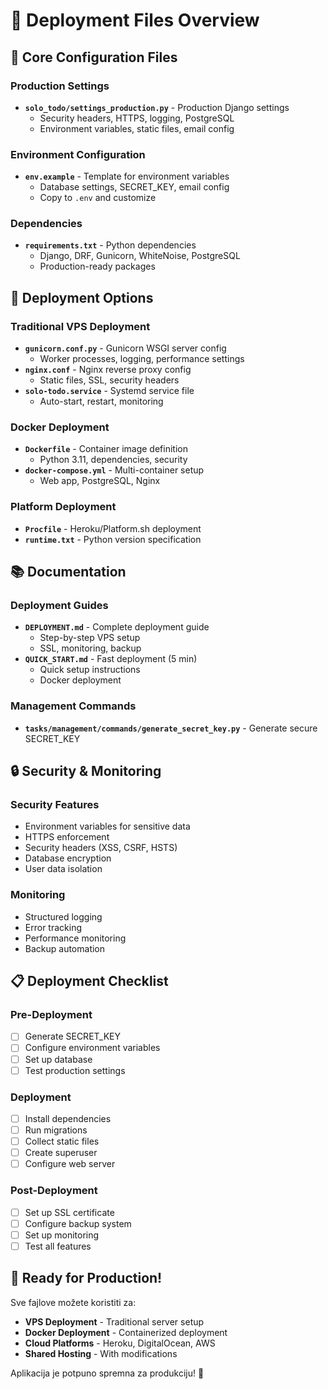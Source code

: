 # 📁 Deployment Files Overview

## 🔧 Core Configuration Files

### Production Settings
- **`solo_todo/settings_production.py`** - Production Django settings
  - Security headers, HTTPS, logging, PostgreSQL
  - Environment variables, static files, email config

### Environment Configuration
- **`env.example`** - Template for environment variables
  - Database settings, SECRET_KEY, email config
  - Copy to `.env` and customize

### Dependencies
- **`requirements.txt`** - Python dependencies
  - Django, DRF, Gunicorn, WhiteNoise, PostgreSQL
  - Production-ready packages

## 🚀 Deployment Options

### Traditional VPS Deployment
- **`gunicorn.conf.py`** - Gunicorn WSGI server config
  - Worker processes, logging, performance settings
- **`nginx.conf`** - Nginx reverse proxy config
  - Static files, SSL, security headers
- **`solo-todo.service`** - Systemd service file
  - Auto-start, restart, monitoring

### Docker Deployment
- **`Dockerfile`** - Container image definition
  - Python 3.11, dependencies, security
- **`docker-compose.yml`** - Multi-container setup
  - Web app, PostgreSQL, Nginx

### Platform Deployment
- **`Procfile`** - Heroku/Platform.sh deployment
- **`runtime.txt`** - Python version specification

## 📚 Documentation

### Deployment Guides
- **`DEPLOYMENT.md`** - Complete deployment guide
  - Step-by-step VPS setup
  - SSL, monitoring, backup
- **`QUICK_START.md`** - Fast deployment (5 min)
  - Quick setup instructions
  - Docker deployment

### Management Commands
- **`tasks/management/commands/generate_secret_key.py`** - Generate secure SECRET_KEY

## 🔒 Security & Monitoring

### Security Features
- Environment variables for sensitive data
- HTTPS enforcement
- Security headers (XSS, CSRF, HSTS)
- Database encryption
- User data isolation

### Monitoring
- Structured logging
- Error tracking
- Performance monitoring
- Backup automation

## 📋 Deployment Checklist

### Pre-Deployment
- [ ] Generate SECRET_KEY
- [ ] Configure environment variables
- [ ] Set up database
- [ ] Test production settings

### Deployment
- [ ] Install dependencies
- [ ] Run migrations
- [ ] Collect static files
- [ ] Create superuser
- [ ] Configure web server

### Post-Deployment
- [ ] Set up SSL certificate
- [ ] Configure backup system
- [ ] Set up monitoring
- [ ] Test all features

## 🎯 Ready for Production!

Sve fajlove možete koristiti za:
- **VPS Deployment** - Traditional server setup
- **Docker Deployment** - Containerized deployment
- **Cloud Platforms** - Heroku, DigitalOcean, AWS
- **Shared Hosting** - With modifications

Aplikacija je potpuno spremna za produkciju! 🚀


